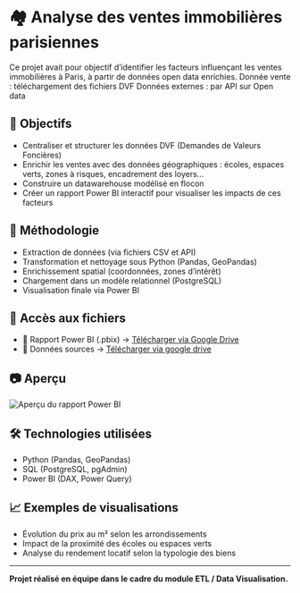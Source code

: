 # 🏘️ Analyse des ventes immobilières parisiennes

Ce projet avait pour objectif d’identifier les facteurs influençant les ventes immobilières à Paris, à partir de données open data enrichies.
Donnée vente : téléchargement des fichiers DVF
Données externes : par API sur Open data

## 🎯 Objectifs
- Centraliser et structurer les données DVF (Demandes de Valeurs Foncières)
- Enrichir les ventes avec des données géographiques : écoles, espaces verts, zones à risques, encadrement des loyers…
- Construire un datawarehouse modélisé en flocon
- Créer un rapport Power BI interactif pour visualiser les impacts de ces facteurs

## 🔧 Méthodologie
- Extraction de données (via fichiers CSV et API)
- Transformation et nettoyage sous Python (Pandas, GeoPandas)
- Enrichissement spatial (coordonnées, zones d’intérêt)
- Chargement dans un modèle relationnel (PostgreSQL)
- Visualisation finale via Power BI

## 📎 Accès aux fichiers

- 📁 Rapport Power BI (.pbix) → [Télécharger via Google Drive](https://drive.google.com/file/d/1AUfRecW9EAl9ih1BDsMU84pW0jWr-Qu6/view?usp=drive_link)  
- 📁 Données sources  → [Télécharger via google drive](https://drive.google.com/drive/folders/1Xk3dAhaE9kh_IQRuOBfOWyDp6Z1XhMrx?usp=drive_link)

## 📷 Aperçu

![Aperçu du rapport Power BI](./captures/dashboard.png)

## 🛠️ Technologies utilisées
- Python (Pandas, GeoPandas)
- SQL (PostgreSQL, pgAdmin)
- Power BI (DAX, Power Query)

## 📈 Exemples de visualisations
- Évolution du prix au m² selon les arrondissements
- Impact de la proximité des écoles ou espaces verts
- Analyse du rendement locatif selon la typologie des biens

---

**Projet réalisé en équipe dans le cadre du module ETL / Data Visualisation.**
